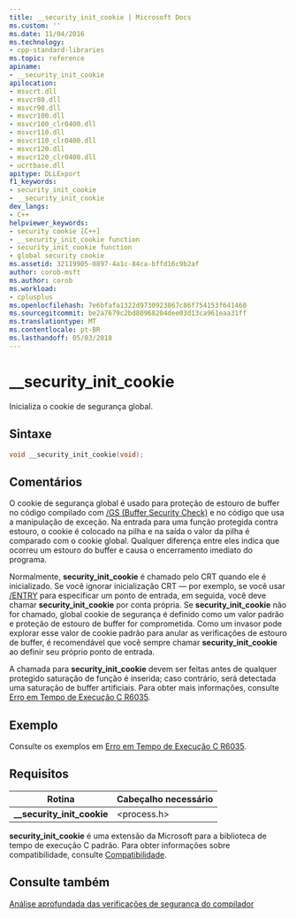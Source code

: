 ```yaml
---
title: __security_init_cookie | Microsoft Docs
ms.custom: ''
ms.date: 11/04/2016
ms.technology:
- cpp-standard-libraries
ms.topic: reference
apiname:
- __security_init_cookie
apilocation:
- msvcrt.dll
- msvcr80.dll
- msvcr90.dll
- msvcr100.dll
- msvcr100_clr0400.dll
- msvcr110.dll
- msvcr110_clr0400.dll
- msvcr120.dll
- msvcr120_clr0400.dll
- ucrtbase.dll
apitype: DLLExport
f1_keywords:
- security_init_cookie
- __security_init_cookie
dev_langs:
- C++
helpviewer_keywords:
- security cookie [C++]
- __security_init_cookie function
- security_init_cookie function
- global security cookie
ms.assetid: 32119905-0897-4a1c-84ca-bffd16c9b2af
author: corob-msft
ms.author: corob
ms.workload:
- cplusplus
ms.openlocfilehash: 7e6bfafa1322d9730923867c86f754153f641460
ms.sourcegitcommit: be2a7679c2bd80968204dee03d13ca961eaa31ff
ms.translationtype: MT
ms.contentlocale: pt-BR
ms.lasthandoff: 05/03/2018
---
```

# <a name="securityinitcookie"></a>__security_init_cookie

Inicializa o cookie de segurança global.

## <a name="syntax"></a>Sintaxe

```C
void __security_init_cookie(void);
```

## <a name="remarks"></a>Comentários

O cookie de segurança global é usado para proteção de estouro de buffer no código compilado com [/GS (Buffer Security Check)](../../build/reference/gs-buffer-security-check.md) e no código que usa a manipulação de exceção. Na entrada para uma função protegida contra estouro, o cookie é colocado na pilha e na saída o valor da pilha é comparado com o cookie global. Qualquer diferença entre eles indica que ocorreu um estouro do buffer e causa o encerramento imediato do programa.

Normalmente, **security_init_cookie** é chamado pelo CRT quando ele é inicializado. Se você ignorar inicialização CRT — por exemplo, se você usar [/ENTRY](../../build/reference/entry-entry-point-symbol.md) para especificar um ponto de entrada, em seguida, você deve chamar **security_init_cookie** por conta própria. Se **security_init_cookie** não for chamado, global cookie de segurança é definido como um valor padrão e proteção de estouro de buffer for comprometida. Como um invasor pode explorar esse valor de cookie padrão para anular as verificações de estouro de buffer, é recomendável que você sempre chamar **security_init_cookie** ao definir seu próprio ponto de entrada.

A chamada para **security_init_cookie** devem ser feitas antes de qualquer protegido saturação de função é inserida; caso contrário, será detectada uma saturação de buffer artificiais. Para obter mais informações, consulte [Erro em Tempo de Execução C R6035](../../error-messages/tool-errors/c-runtime-error-r6035.md).

## <a name="example"></a>Exemplo

Consulte os exemplos em [Erro em Tempo de Execução C R6035](../../error-messages/tool-errors/c-runtime-error-r6035.md).

## <a name="requirements"></a>Requisitos

|Rotina|Cabeçalho necessário|
|-------------|---------------------|
|**__security_init_cookie**|\<process.h>|

**security_init_cookie** é uma extensão da Microsoft para a biblioteca de tempo de execução C padrão. Para obter informações sobre compatibilidade, consulte [Compatibilidade](../../c-runtime-library/compatibility.md).

## <a name="see-also"></a>Consulte também

[Análise aprofundada das verificações de segurança do compilador](http://go.microsoft.com/fwlink/p/?linkid=7260)<br/>
